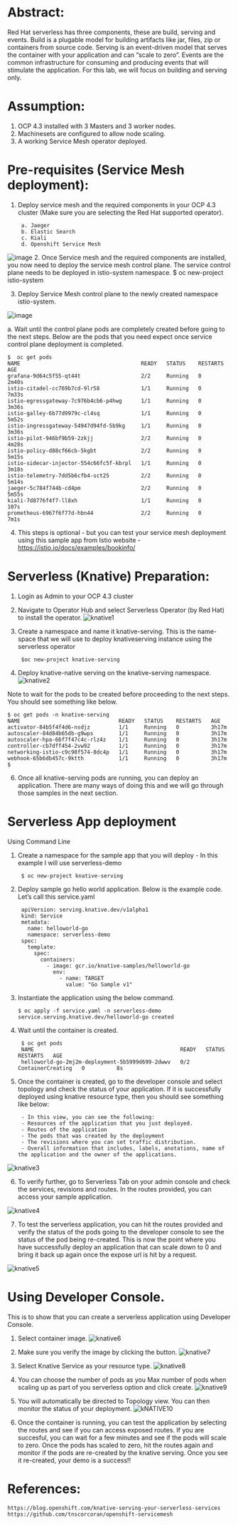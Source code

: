 
# Abstract:

Red Hat serverless has three components, these are build, serving and events. Build is a plugable model for building artifacts like jar, files, zip or containers from source code. Serving is an event-driven model that serves the container with your application and can “scale to zero”. Events are the common infrastructure for consuming and producing events that will stimulate the application. For this lab, we will focus on building and serving only.

# Assumption: 
1. OCP 4.3 installed with 3 Masters and 3 worker nodes.
2. Machinesets are configured to allow node scaling.
3. A working Service Mesh operator deployed.

# Pre-requisites (Service Mesh deployment):
1. Deploy service mesh and the required components in your OCP 4.3 cluster (Make sure you are selecting the Red Hat     supported operator).
 
        a. Jaeger
        b. Elastic Search
        c. Kiali
        d. Openshift Service Mesh
![image](https://user-images.githubusercontent.com/17167732/75419127-07dd4a00-599a-11ea-980a-bd8531e839f1.png)
2. Once Service mesh and the required components are installed, you now need to deploy the service mesh control plane. The service control plane needs to be deployed in istio-system namespace. 
        $ oc new-project istio-system

3. Deploy Service Mesh control plane to the newly created namespace istio-system. 

![image](https://user-images.githubusercontent.com/17167732/75419204-38bd7f00-599a-11ea-88e3-8ea77541af91.png)

a. Wait until the control plane pods are completely created before going to the next steps. Below are the pods that you need expect once service control plane deployment is completed.

    $  oc get pods
    NAME                                      READY   STATUS    RESTARTS   AGE
    grafana-9d64c5f55-qt44t                   2/2     Running   0          2m40s
    istio-citadel-cc769b7cd-9lr58             1/1     Running   0          7m33s
    istio-egressgateway-7c976b4cb6-p4hwg      1/1     Running   0          3m36s
    istio-galley-6b77d9979c-cl4sq             1/1     Running   0          5m52s
    istio-ingressgateway-54947d94fd-5b9kg     1/1     Running   0          3m36s
    istio-pilot-946bf9b59-2zkjj               2/2     Running   0          4m28s
    istio-policy-d88cf66cb-5kgbt              2/2     Running   0          5m15s
    istio-sidecar-injector-554c66fc5f-kbrpl   1/1     Running   0          3m18s
    istio-telemetry-7dd5b6cfb4-sct25          2/2     Running   0          5m14s
    jaeger-5c784f744b-cd4pm                   2/2     Running   0          5m55s
    kiali-7d8776f4f7-ll8xh                    1/1     Running   0          107s
    prometheus-6967f6f77d-hbn44               2/2     Running   0          7m1s

4. This steps is optional - but you can test your service mesh deployment using this sample app from Istio website - https://istio.io/docs/examples/bookinfo/

# Serverless (Knative) Preparation:
1. Login as Admin to your OCP 4.3 cluster
2. Navigate to Operator Hub and select Serverless Operator (by Red Hat) to install the operator.
![knative1](https://user-images.githubusercontent.com/17167732/75419766-7078f680-599b-11ea-81b4-f41e8dab78a1.png)
4. Create a namespace and name it knative-serving. This is the name-space that we will use to deploy knativeserving instance    using the serverless operator

        $oc new-project knative-serving

5. Deploy knative-native serving on the knative-serving namespace.
![knative2](https://user-images.githubusercontent.com/17167732/75419880-addd8400-599b-11ea-952a-4f24843eeba1.png)

Note to wait for the pods to be created before proceeding to the next steps. You should see something like below.

    $ oc get pods -n knative-serving
    NAME                               READY   STATUS    RESTARTS   AGE
    activator-84b5f4f4d6-nsdjz         1/1     Running   0          3h17m
    autoscaler-84d84b65db-g9wps        1/1     Running   0          3h17m
    autoscaler-hpa-66f7f47c4c-rlz4z    1/1     Running   0          3h17m
    controller-cb7dff454-2vw92         1/1     Running   0          3h17m
    networking-istio-c9c98f574-8dc4p   1/1     Running   0          3h17m
    webhook-65b6db457c-9ktth           1/1     Running   0          3h17m
    $

6. Once all knative-serving pods are running, you can deploy an application. There are many ways of doing this and we will go through those samples in the next section.

# Serverless App deployment

Using Command Line

1. Create a namespace for the sample app that you will deploy - In this example I will use serverless-demo

        $ oc new-project knative-serving
 
2. Deploy sample go hello world application. Below is the example code. Let’s call this service.yaml

        apiVersion: serving.knative.dev/v1alpha1
        kind: Service
        metadata:
          name: helloworld-go
          namespace: serverless-demo
        spec:
          template:
            spec:
              containers:
                - image: gcr.io/knative-samples/helloworld-go
                  env:
                    - name: TARGET
                      value: "Go Sample v1"


3.  Instantiate the application using the below command.

        $ oc apply -f service.yaml -n serverless-demo
        service.serving.knative.dev/helloworld-go created

4. Wait until the container is created. 

        $ oc get pods
        NAME                                              READY   STATUS              RESTARTS   AGE
        helloworld-go-2mj2m-deployment-5b5999d699-2dwwv   0/2     ContainerCreating   0          8s

5. Once the container is created, go to the developer console and select topology and check the status of your application. If it is successfully deployed using knative resource type, then you should see something like below:

        - In this view, you can see the following:
        - Resources of the application that you just deployed.
        - Routes of the application 
        - The pods that was created by the deployment 
        - The revisions where you can set traffic distribution.
        - Overall information that includes, labels, anotations, name of the application and the owner of the applications.
![knative3](https://user-images.githubusercontent.com/17167732/75420162-407e2300-599c-11ea-9ed8-149205e14cc5.png)

6. To verify further, go to Serverless Tab on your admin console and check the services, revisions and routes. In the routes provided, you can access your sample application.

![knative4](https://user-images.githubusercontent.com/17167732/75420206-6277a580-599c-11ea-84e5-ee11c0899245.png)



7. To test the serverless application, you can hit the routes provided and verify the status of the pods going to the developer console to see the status of the  pod being re-created. This is now the point where you have successfully deploy an application that can scale down to 0 and bring it back up again once the expose url is hit by a request.

![knative5](https://user-images.githubusercontent.com/17167732/75420293-9e126f80-599c-11ea-8e95-06fbc529cf91.png)


# Using Developer Console.
This is to show that you can create a serverless application using Developer Console.

1. Select container image. 
![knative6](https://user-images.githubusercontent.com/17167732/75420401-da45d000-599c-11ea-91a6-96aa43ddb461.png)

2. Make sure you verify the image by clicking the button.
![knative7](https://user-images.githubusercontent.com/17167732/75420412-ddd95700-599c-11ea-9ab7-affc667d6184.png)

3. Select Knative Service as your resource type.
![knative8](https://user-images.githubusercontent.com/17167732/75420569-25f87980-599d-11ea-80de-e727857eb854.png)


4. You can choose the number of pods as you Max number of pods when scaling up as part of you serverless option and click create.
![knative9](https://user-images.githubusercontent.com/17167732/75420580-2a249700-599d-11ea-98d7-82ef3c8bd930.png)

5. You will automatically be directed to Topology view. You can then monitor the status of your deployment.
![kNATIVE10](https://user-images.githubusercontent.com/17167732/75420586-2e50b480-599d-11ea-8022-b25028fea5df.png)

6. Once the container is running, you can test the application by selecting the routes and see if you can access exposed routes. If you are succesful, you can wait for a few minutes and see if the pods will scale to zero. Once the pods has scaled to zero, hit the routes again and monitor if the pods are re-created by the knative serving. Once you see it re-created, your demo is a success!! 


# References: 
    https://blog.openshift.com/knative-serving-your-serverless-services
    https://github.com/tnscorcoran/openshift-servicemesh



